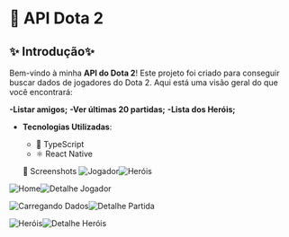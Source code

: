
# 📱 API Dota 2

## ✨ Introdução✨ 

Bem-vindo à minha **API do Dota 2**! Este projeto foi criado para conseguir buscar dados de jogadores do Dota 2. Aqui está uma visão geral do que você encontrará:

**-Listar amigos;**
**-Ver últimas 20 partidas;**
**-Lista dos Heróis;**

- **Tecnologias Utilizadas**:
  - 🚀 TypeScript
  - ⚛️ React Native

  📸 Screenshots
![Jogador](assets/JogadorGif.gif)![Heróis](assets/GifHeroes.gif)

![Home](assets/home.jpg)![Detalhe Jogador](assets/player.jpg)

![Carregando Dados](assets/carregando.jpg)![Detalhe Partida](assets/matchDetails.jpg)

![Heróis](assets/herois.jpg)![Detalhe Heróis](assets/heroDetails.jpg)


